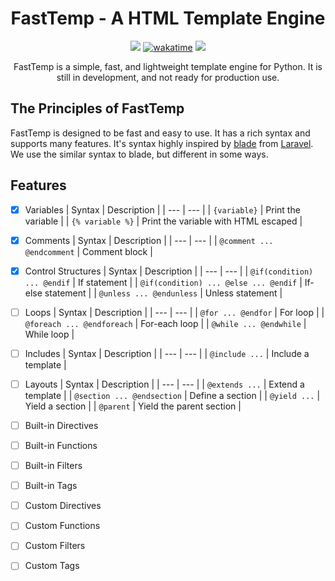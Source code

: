 <h1 align="center"> FastTemp - A HTML Template Engine </h1>

<center>
<a href="https://github.com/Almas-Ali/FastTemp/"><img src="https://img.shields.io/github/license/Almas-Ali/FastTemp?style=flat-square"></a>
<a href="https://wakatime.com/badge/user/168edf9f-71dc-49cc-bf77-592d9c9d4eed/project/018c8c58-0154-4fe7-8a63-02c545cc1fa2"><img src="https://wakatime.com/badge/user/168edf9f-71dc-49cc-bf77-592d9c9d4eed/project/018c8c58-0154-4fe7-8a63-02c545cc1fa2.svg" alt="wakatime"></a>
<a href="https://hits.seeyoufarm.com"><img src="https://hits.seeyoufarm.com/api/count/incr/badge.svg?url=https%3A%2F%2Fgithub.com%2FAlmas-Ali%2FFastTemp&count_bg=%2352B308&title_bg=%23555555&icon=&icon_color=%23E7E7E7&title=hits&edge_flat=false"/></a>
</center>

<p align="center">FastTemp is a simple, fast, and lightweight template engine for Python. It is still in development, and not ready for production use.
</p>

## The Principles of FastTemp

FastTemp is designed to be fast and easy to use. It has a rich syntax and supports many features. It's syntax highly inspired by [blade](https://laravel.com/docs/10.x/blade#main-content) from [Laravel](https://laravel.com/). We use the similar syntax to blade, but different in some ways.

## Features

- [x] Variables
    | Syntax | Description |
    | --- | --- |
    | `{variable}` | Print the variable |
    | `{% variable %}` | Print the variable with HTML escaped |

- [x] Comments
    | Syntax | Description |
    | --- | --- |
    | `@comment ... @endcomment` | Comment block |

- [x] Control Structures
    | Syntax | Description |
    | --- | --- |
    | `@if(condition) ... @endif` | If statement |
    | `@if(condition) ... @else ... @endif` | If-else statement |
    | `@unless ... @endunless` | Unless statement |
- [ ] Loops
  | Syntax | Description |
  | --- | --- |
  | `@for ... @endfor` | For loop |
  | `@foreach ... @endforeach` | For-each loop |
  | `@while ... @endwhile` | While loop |

- [ ] Includes
  | Syntax | Description |
  | --- | --- |
  | `@include ...` | Include a template |

- [ ] Layouts
  | Syntax | Description |
  | --- | --- |
  | `@extends ...` | Extend a template |
  | `@section ... @endsection` | Define a section |
  | `@yield ...` | Yield a section |
  | `@parent` | Yield the parent section |

- [ ] Built-in Directives
- [ ] Built-in Functions
- [ ] Built-in Filters
- [ ] Built-in Tags

- [ ] Custom Directives
- [ ] Custom Functions
- [ ] Custom Filters
- [ ] Custom Tags
